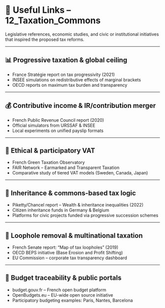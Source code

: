 # 🔗 Useful Links – 12_Taxation_Commons

Legislative references, economic studies, and civic or institutional initiatives that inspired the proposed tax reforms.

---

## 📊 Progressive taxation & global ceiling

- France Stratégie report on tax progressivity (2021)  
- INSEE simulations on redistributive effects of marginal brackets  
- OECD reports on maximum tax burden and transparency

---

## 💰 Contributive income & IR/contribution merger

- French Public Revenue Council report (2020)  
- Official simulators from URSSAF & INSEE  
- Local experiments on unified payslip formats

---

## 🧾 Ethical & participatory VAT

- French Green Taxation Observatory  
- FAIR Network – Earmarked and Transparent Taxation  
- Comparative study of tiered VAT models (Sweden, Canada, Japan)

---

## 🧭 Inheritance & commons-based tax logic

- Piketty/Chancel report – Wealth & inheritance inequalities (2022)  
- Citizen inheritance funds in Germany & Belgium  
- Platforms for civic projects funded via progressive succession schemes

---

## 🧮 Loophole removal & multinational taxation

- French Senate report: “Map of tax loopholes” (2019)  
- OECD BEPS initiative (Base Erosion and Profit Shifting)  
- EU Commission – corporate tax transparency dashboard

---

## 🧷 Budget traceability & public portals

- budget.gouv.fr – French open budget platform  
- OpenBudgets.eu – EU-wide open source initiative  
- Participatory budgeting examples: Paris, Nantes, Barcelona
